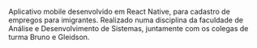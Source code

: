 Aplicativo mobile desenvolvido em React Native, para cadastro de empregos para imigrantes. Realizado numa disciplina da faculdade de Análise e Desenvolvimento de Sistemas, juntamente com os colegas de turma Bruno e Gleidson.
